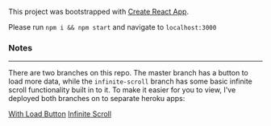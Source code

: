 This project was bootstrapped with [Create React App](https://github.com/facebookincubator/create-react-app).

Please run `npm i && npm start` and navigate to `localhost:3000`

### Notes

---

There are two branches on this repo. The master branch has a button to load more data, while the `infinite-scroll` branch has some basic infinite scroll functionality built in to it. To make it easier for you to view, I've deployed both branches on to separate heroku apps:

[With Load Button](https://thisopenspace-jasper-test.herokuapp.com/)
[Infinite Scroll](https://thisopenspace-jasper-infinite.herokuapp.com/)
